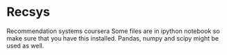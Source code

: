 Recsys
======

Recommendation systems coursera
Some files are in ipython notebook so make sure that you have this installed.
Pandas, numpy and scipy might be used as well.
